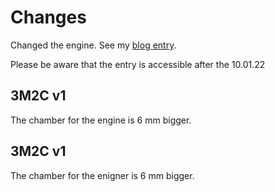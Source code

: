 # Changes
Changed the engine. See my [blog entry](https://def-var.net/project/diy-moveo-part-5-1-changes-3m2).

Please be aware that the entry is accessible after the 10.01.22

## 3M2C v1

The chamber for the engine is 6 mm bigger.

## 3M2C v1

The chamber for the enigner is 6 mm bigger. 
